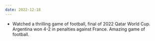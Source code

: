 ```yaml
---
date: 2022-12-18
---
```


- Watched a thrilling game of football, final of 2022 Qatar World Cup. Argentina won 4-2 in penalties against France. Amazing game of football.